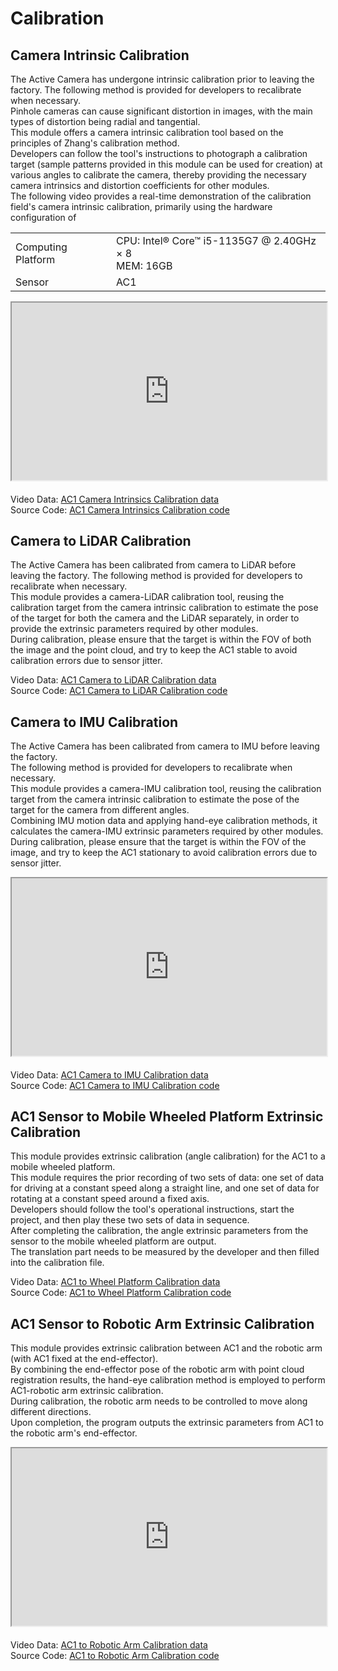 # Calibration
## Camera Intrinsic Calibration
The Active Camera has undergone intrinsic calibration prior to leaving the factory. The following method is provided for developers to recalibrate when necessary.  
Pinhole cameras can cause significant distortion in images, with the main types of distortion being radial and tangential.  
This module offers a camera intrinsic calibration tool based on the principles of Zhang's calibration method.  
Developers can follow the tool's instructions to photograph a calibration target (sample patterns provided in this module can be used for creation) at various angles to calibrate the camera, thereby providing the necessary camera intrinsics and distortion coefficients for other modules.  
The following video provides a real-time demonstration of the calibration field's camera intrinsic calibration, primarily using the hardware configuration of

<table class="docutils align-default" style="width: 100%;">
    <tbody>
        <tr class="row-even centered-table-text">
            <td>Computing Platform</td>
            <td>CPU: Intel® Core™ i5-1135G7 @ 2.40GHz × 8 <br> MEM: 16GB</td>
        </tr>
        <tr class="row-odd centered-table-text">
            <td>Sensor</td>
            <td>AC1</td>
        </tr>
    </tbody>
</table>   

<div style="margin-bottom: 24px; position:relative; width:100%; padding-top: 56.25%;" class="video-container">
    <iframe src="https://cdn.robosense.cn/AC_wiki/camera_intrinsics_calib_en.mp4" allowfullscreen style="position:absolute; top:0; left:0; width:100%; height:100%;"></iframe>
</div>

Video Data: [AC1 Camera Intrinsics Calibration data](https://cdn.robosense.cn/AC_wiki/camera_intrinsics_calib.zip)   
Source Code: [AC1 Camera Intrinsics Calibration code](https://github.com/RoboSense-Robotics/robosense_ac_calibration)

## Camera to LiDAR Calibration
The Active Camera has been calibrated from camera to LiDAR before leaving the factory. The following method is provided for developers to recalibrate when necessary.  
This module provides a camera-LiDAR calibration tool, reusing the calibration target from the camera intrinsic calibration to estimate the pose of the target for both the camera and the LiDAR separately, in order to provide the extrinsic parameters required by other modules.  
During calibration, please ensure that the target is within the FOV of both the image and the point cloud, and try to keep the AC1 stable to avoid calibration errors due to sensor jitter.

Video Data: [AC1 Camera to LiDAR Calibration data](https://cdn.robosense.cn/AC_wiki/camera_lidar_calib.zip)  
Source Code: [AC1 Camera to LiDAR Calibration code](https://github.com/RoboSense-Robotics/robosense_calibration_extrinsic)

## Camera to IMU Calibration
The Active Camera has been calibrated from camera to IMU before leaving the factory.  
The following method is provided for developers to recalibrate when necessary.  
This module provides a camera-IMU calibration tool, reusing the calibration target from the camera intrinsic calibration to estimate the pose of the target for the camera from different angles.  
Combining IMU motion data and applying hand-eye calibration methods, it calculates the camera-IMU extrinsic parameters required by other modules.  
During calibration, please ensure that the target is within the FOV of the image, and try to keep the AC1 stationary to avoid calibration errors due to sensor jitter.

<div style="margin-bottom: 24px; position:relative; width:100%; padding-top: 56.25%;" class="video-container">
    <iframe src="https://cdn.robosense.cn/AC_wiki/camera2imu_calib_en.mp4" allowfullscreen style="position:absolute; top:0; left:0; width:100%; height:100%;"></iframe>
</div>

Video Data: [AC1 Camera to IMU Calibration data](https://cdn.robosense.cn/AC_wiki/camera_imu_calib.zip)  
Source Code: [AC1 Camera to IMU Calibration code](https://github.com/RoboSense-Robotics/robosense_ac_calibration)

## AC1 Sensor to Mobile Wheeled Platform Extrinsic Calibration
This module provides extrinsic calibration (angle calibration) for the AC1 to a mobile wheeled platform.  
This module requires the prior recording of two sets of data: one set of data for driving at a constant speed along a straight line, and one set of data for rotating at a constant speed around a fixed axis.  
Developers should follow the tool's operational instructions, start the project, and then play these two sets of data in sequence.  
After completing the calibration, the angle extrinsic parameters from the sensor to the mobile wheeled platform are output.  
The translation part needs to be measured by the developer and then filled into the calibration file.

Video Data: [AC1 to Wheel Platform Calibration data](https://cdn.robosense.cn/AC_wiki/calibration_extrinsic.zip)  
Source Code: [AC1 to Wheel Platform Calibration code](https://github.com/RoboSense-Robotics/robosense_calibration_extrinsic)

## AC1 Sensor to Robotic Arm Extrinsic Calibration
This module provides extrinsic calibration between AC1 and the robotic arm (with AC1 fixed at the end-effector).  
By combining the end-effector pose of the robotic arm with point cloud registration results, the hand-eye calibration method is employed to perform AC1-robotic arm extrinsic calibration.  
During calibration, the robotic arm needs to be controlled to move along different directions.  
Upon completion, the program outputs the extrinsic parameters from AC1 to the robotic arm's end-effector.

<div style="margin-bottom: 24px; position:relative; width:100%; padding-top: 56.25%;" class="video-container">
    <iframe src="https://cdn.robosense.cn/AC_wiki/sensor_to_mechanical_arm_en.mp4" allowfullscreen style="position:absolute; top:0; left:0; width:100%; height:100%;"></iframe>
</div>

Video Data: [AC1 to Robotic Arm Calibration data](https://cdn.robosense.cn/AC_wiki/sensor_to_arm_calib.zip)  
Source Code: [AC1 to Robotic Arm Calibration code](https://github.com/RoboSense-Robotics/robosense_calibration_extrinsic)
